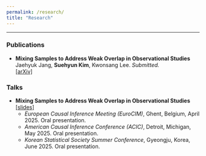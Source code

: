 ```yaml
---
permalink: /research/
title: "Research"
---
```


---

### Publications

- **Mixing Samples to Address Weak Overlap in Observational Studies** <br>
    Jaehyuk Jang, **Suehyun Kim**, Kwonsang Lee. *Submitted.* <br>
    [\[arXiv\]](https://arxiv.org/abs/2411.10801v3)


### Talks

- **Mixing Samples to Address Weak Overlap in Observational Studies** [[slides]](./attachments/slides_overlap.pdf)
    - *European Causal Inference Meeting (EuroCIM)*, Ghent, Belgium, April 2025. Oral presentation.
    - *American Causal Inference Conference (ACIC)*, Detroit, Michigan, May 2025. Oral presentation.
    - *Korean Statistical Society Summer Conference*, Gyeongju, Korea, June 2025. Oral presentation.
